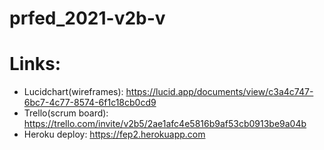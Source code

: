 # prfed_2021-v2b-v

# Links:
* Lucidchart(wireframes): https://lucid.app/documents/view/c3a4c747-6bc7-4c77-8574-6f1c18cb0cd9  
* Trello(scrum board): https://trello.com/invite/v2b5/2ae1afc4e5816b9af53cb0913be9a04b
* Heroku deploy: https://fep2.herokuapp.com

